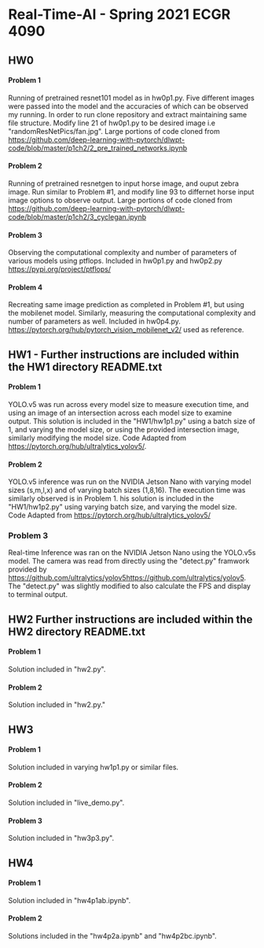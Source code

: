 # Real-Time-AI - Spring 2021 ECGR 4090
## HW0
#### Problem 1 
Running of pretrained resnet101 model as in hw0p1.py. Five different images were passed into the model and the accuracies of which can be observed my running. In order to run clone repository and extract maintaining same file structure. Modify line 21 of hw0p1.py to be desired image i.e "randomResNetPics/fan.jpg". Large portions of code cloned from  https://github.com/deep-learning-with-pytorch/dlwpt-code/blob/master/p1ch2/2_pre_trained_networks.ipynb  

#### Problem 2
Running of pretrained resnetgen to input horse image, and ouput zebra image. Run similar to Problem #1, and modify line 93 to differnet horse input image options to observe output. Large portions of code cloned from https://github.com/deep-learning-with-pytorch/dlwpt-code/blob/master/p1ch2/3_cyclegan.ipynb

#### Problem 3
Observing the computational complexity and number of parameters of various models using ptflops. Included in hw0p1.py and hw0p2.py  
https://pypi.org/project/ptflops/

#### Problem 4
Recreating same image prediction as completed in Problem #1, but using the mobilenet model. Similarly, measuring the computational complexity and number of parameters as well. Included in hw0p4.py. https://pytorch.org/hub/pytorch_vision_mobilenet_v2/ used as reference. 

## HW1 - Further instructions are included within the HW1 directory README.txt
#### Problem 1 
YOLO.v5 was run across every model size to measure execution time, and using an image of an intersection across each model size to examine output. This solution is included in the "HW1/hw1p1.py" using a batch size of 1, and varying the model size, or using the provided intersection image, similarly modifying the model size. Code Adapted from https://pytorch.org/hub/ultralytics_yolov5/.  

#### Problem 2 
YOLO.v5 inference was run on the NVIDIA Jetson Nano with varying model sizes (s,m,l,x) and of varying batch sizes (1,8,16). The execution time was similarly observed is in Problem 1. his solution is included in the "HW1/hw1p2.py" using varying batch size, and varying the model size. Code Adapted from https://pytorch.org/hub/ultralytics_yolov5/  

### Problem 3  
Real-time Inference was ran on the NVIDIA Jetson Nano using the YOLO.v5s model. The camera was read from directly using the "detect.py" framwork provided by https://github.com/ultralytics/yolov5https://github.com/ultralytics/yolov5. The "detect.py" was slightly modified to also calculate the FPS and display to terminal output.

## HW2  Further instructions are included within the HW2 directory README.txt
#### Problem 1
Solution included in "hw2.py".  

#### Problem 2  
Solution included in "hw2.py."  

## HW3  
#### Problem 1  
Solution included in varying hw1p1.py or similar files.  

#### Problem 2
Solution included in "live_demo.py".  

#### Problem 3 
Solution included in "hw3p3.py".  

## HW4  
#### Problem 1  
Solution included in "hw4p1ab.ipynb".  

#### Problem 2
Solutions included in the "hw4p2a.ipynb" and "hw4p2bc.ipynb".


